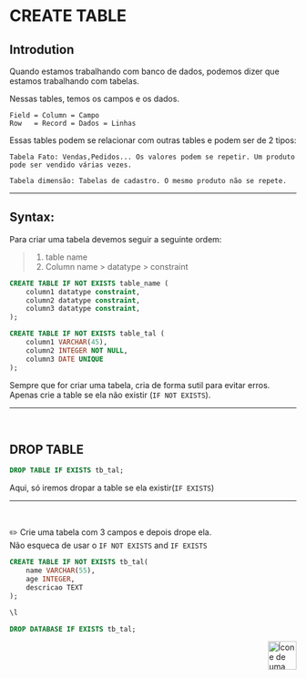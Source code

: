# CREATE TABLE

## Introdution
Quando estamos trabalhando com banco de dados, podemos dizer que estamos trabalhando com tabelas.

Nessas tables, temos os campos e os dados.

    Field = Column = Campo 
    Row   = Record = Dados = Linhas


Essas tables podem se relacionar com outras tables e podem ser de 2 tipos:

    Tabela Fato: Vendas,Pedidos... Os valores podem se repetir. Um produto pode ser vendido várias vezes.
    
    Tabela dimensão: Tabelas de cadastro. O mesmo produto não se repete.
<hr>

## Syntax:
Para criar uma tabela devemos seguir a seguinte ordem:

> 1. table name
> 2.  Column name > datatype > constraint

```sql
CREATE TABLE IF NOT EXISTS table_name (
    column1 datatype constraint,
    column2 datatype constraint,
    column3 datatype constraint,
);
```


```sql
CREATE TABLE IF NOT EXISTS table_tal (
    column1 VARCHAR(45),
    column2 INTEGER NOT NULL,
    column3 DATE UNIQUE
);
```


Sempre que for criar uma tabela, cria de forma sutil para evitar erros. Apenas crie a table se ela não existir (`IF NOT EXISTS`).

<hr>
<br>


## DROP TABLE

```sql
DROP TABLE IF EXISTS tb_tal;
```
Aqui, só iremos dropar a table se ela existir(`IF EXISTS`)

<hr>
<br>


:pencil2:
Crie uma tabela com 3 campos e depois drope ela. <br> 
Não esqueca de usar o `IF NOT EXISTS` and `IF EXISTS`

```sql
CREATE TABLE IF NOT EXISTS tb_tal(
    name VARCHAR(55),
    age INTEGER,
    descricao TEXT
);

\l
```

```sql
DROP DATABASE IF EXISTS tb_tal;
```


<!-- Botão para o próximo resumo em ordem sequêncial -->
<a href="https://github.com/lGabrielDev/06.postgreSQL/blob/main/2.praticando/4.constraints.md"><img alt="Ícone de uma seta apontada para direita, representando um link para a próxima página" src="https://cdn-icons-png.flaticon.com/512/8875/8875266.png" width="50px" height="50px" align="right"></a>